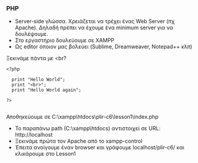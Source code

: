 ### PHP
* Server-side γλώσσα. Χρειάζεται να τρέχει ένας Web Server (πχ Apache). Δηλαδή πρέπει να έχουμε ένα minimum server για να δουλέψουμε.
* Στο εργαστήριο δουλεύουμε σε XAMPP
* Ως editor όποιον μας βολεύει (Sublime, Dreamweaver, Notepad++ κλπ)

Ξεκινάμε πάντα με <br?

```
<?php

  print "Hello World";
  print "<br>";
  print "Hello World again";

?>
  
```
Αποθηκεύουμε σε C:\xampp\htdocs\plir-c6\lesson1\index.php

* Το παραπάνω path (C:\xampp\htdocs\) αντιστοιχεί σε URL: http://localhost
* Ξεκινάμε πρώτα τον Apache από το xampp-control 
* Έπειτα ανοίγουμε έναν browser και γράφουμε localhost/plir-c6/ και κλικάρουμε στο Lesson1

  
